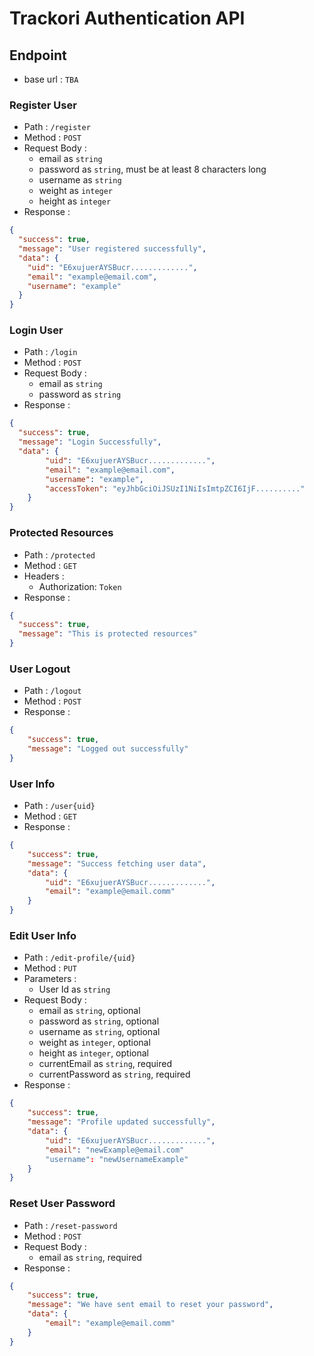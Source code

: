 # Trackori Authentication API

## Endpoint

- base url : `TBA`

### Register User

- Path : `/register`
- Method : `POST`
- Request Body :
  - email as `string`
  - password as `string`, must be at least 8 characters long
  - username as `string`
  - weight as `integer`
  - height as `integer`
- Response :

```json
{
  "success": true,
  "message": "User registered successfully",
  "data": {
    "uid": "E6xujuerAYSBucr.............",
    "email": "example@email.com",
    "username": "example"
  }
}
```

### Login User

- Path : `/login`
- Method : `POST`
- Request Body :
  - email as `string`
  - password as `string`
- Response :

```json
{
  "success": true,
  "message": "Login Successfully",
  "data": {
        "uid": "E6xujuerAYSBucr.............",
        "email": "example@email.com",
        "username": "example",
        "accessToken": "eyJhbGciOiJSUzI1NiIsImtpZCI6IjF.........."
    }
}
```

### Protected Resources

- Path : `/protected`
- Method : `GET`
- Headers :
  - Authorization: `Token`
- Response :

```json
{
  "success": true,
  "message": "This is protected resources"
}
```

### User Logout

- Path : `/logout`
- Method : `POST`
- Response :

```json
{
    "success": true,
    "message": "Logged out successfully"
}
```

### User Info

- Path : `/user{uid}`
- Method : `GET`
- Response :

```json
{
    "success": true,
    "message": "Success fetching user data",
    "data": {
        "uid": "E6xujuerAYSBucr.............",
        "email": "example@email.comm"
    }
}
```

### Edit User Info

- Path : `/edit-profile/{uid}`
- Method : `PUT`
- Parameters :
  - User Id as `string`
- Request Body :
  - email as `string`, optional
  - password as `string`, optional
  - username as `string`, optional
  - weight as `integer`, optional
  - height as `integer`, optional
  - currentEmail as `string`, required
  - currentPassword as `string`, required
- Response :

```json
{
    "success": true,
    "message": "Profile updated successfully",
    "data": {
        "uid": "E6xujuerAYSBucr.............",
        "email": "newExample@email.com"
        "username": "newUsernameExample"
    }
}
```

### Reset User Password

- Path : `/reset-password`
- Method : `POST`
- Request Body :
  - email as `string`, required
- Response :

```json
{
    "success": true,
    "message": "We have sent email to reset your password",
    "data": {
        "email": "example@email.comm"
    }
}
```

